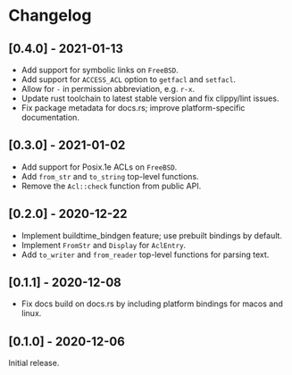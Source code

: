 # Changelog

## [0.4.0] - 2021-01-13

- Add support for symbolic links on `FreeBSD`.
- Add support for `ACCESS_ACL` option to `getfacl` and `setfacl`.
- Allow for `-` in permission abbreviation, e.g. `r-x`.
- Update rust toolchain to latest stable version and fix clippy/lint issues.
- Fix package metadata for docs.rs; improve platform-specific documentation.

## [0.3.0] - 2021-01-02

- Add support for Posix.1e ACLs on `FreeBSD`.
- Add `from_str` and `to_string` top-level functions.
- Remove the `Acl::check` function from public API.

## [0.2.0] - 2020-12-22

- Implement buildtime_bindgen feature; use prebuilt bindings by default. 
- Implement `FromStr` and `Display` for `AclEntry`.
- Add `to_writer` and `from_reader` top-level functions for parsing text.

## [0.1.1] - 2020-12-08

- Fix docs build on docs.rs by including platform bindings for macos and linux.

## [0.1.0] - 2020-12-06

Initial release.
